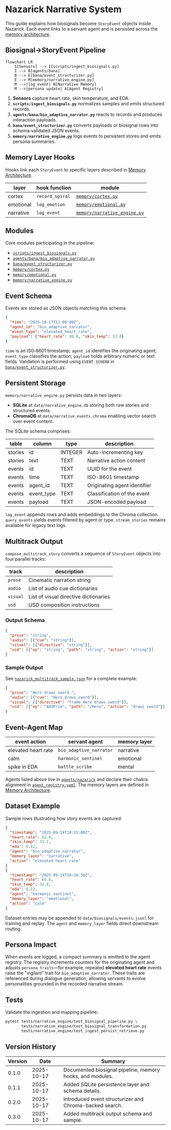 # Nazarick Narrative System

This guide explains how biosignals become `StoryEvent` objects inside Nazarick.
Each event links to a servant agent and is persisted across the
[memory architecture](memory_architecture.md).

## Biosignal→StoryEvent Pipeline

```mermaid
flowchart LR
    S[Sensors] --> I[scripts/ingest_biosignals.py]
    I --> B[agents/bana]
    B --> E[bana/event_structurizer.py]
    E --> M[memory/narrative_engine.py]
    M -->|log_event| N[Narrative Memory]
    M -->|persona update| A[Agent Registry]
```

1. **Sensors** capture heart rate, skin temperature, and EDA.
2. **`scripts/ingest_biosignals.py`** normalizes samples and emits structured
   records.
3. **`agents/bana/bio_adaptive_narrator.py`** reacts to records and produces
   interaction payloads.
4. **`bana/event_structurizer.py`** converts payloads or biosignal rows into
   schema‑validated JSON events.
5. **`memory/narrative_engine.py`** logs events to persistent stores and emits
   persona summaries.

## Memory Layer Hooks

Hooks link each `StoryEvent` to specific layers described in
[Memory Architecture](memory_architecture.md).

| layer     | hook function  | module |
|-----------|---------------|--------|
| cortex    | `record_spiral` | [`memory/cortex.py`](../memory/cortex.py) |
| emotional | `log_emotion`   | [`memory/emotional.py`](../memory/emotional.py) |
| narrative | `log_event`     | [`memory/narrative_engine.py`](../memory/narrative_engine.py) |

## Modules

Core modules participating in the pipeline:

- [`scripts/ingest_biosignals.py`](../scripts/ingest_biosignals.py)
- [`agents/bana/bio_adaptive_narrator.py`](../agents/bana/bio_adaptive_narrator.py)
- [`bana/event_structurizer.py`](../bana/event_structurizer.py)
- [`memory/cortex.py`](../memory/cortex.py)
- [`memory/emotional.py`](../memory/emotional.py)
- [`memory/narrative_engine.py`](../memory/narrative_engine.py)

## Event Schema

Events are stored as JSON objects matching this schema:

```json
{
  "time": "2025-10-17T12:00:00Z",
  "agent_id": "bio_adaptive_narrator",
  "event_type": "elevated_heart_rate",
  "payload": {"heart_rate": 90.0, "skin_temp": 33.0}
}
```

`time` is an ISO‑8601 timestamp; `agent_id` identifies the originating agent;
`event_type` classifies the action; `payload` holds arbitrary numeric or text
fields. Validation is performed using `EVENT_SCHEMA` in
[`bana/event_structurizer.py`](../bana/event_structurizer.py).

## Persistent Storage

`memory/narrative_engine.py` persists data in two layers:

- **SQLite** at `data/narrative_engine.db` storing both raw stories and structured
  events.
- **ChromaDB** at `data/narrative_events.chroma` enabling vector search over
  event content.

The SQLite schema comprises:

| table  | column    | type    | description                     |
|--------|-----------|---------|---------------------------------|
| stories| id        | INTEGER | Auto-incrementing key           |
| stories| text      | TEXT    | Narrative action content        |
| events | id        | TEXT    | UUID for the event              |
| events | time      | TEXT    | ISO-8601 timestamp              |
| events | agent_id  | TEXT    | Originating agent identifier    |
| events | event_type| TEXT    | Classification of the event     |
| events | payload   | TEXT    | JSON-encoded payload            |

`log_event` appends rows and adds embeddings to the Chroma collection.
`query_events` yields events filtered by agent or type. `stream_stories`
remains available for legacy text logs.

## Multitrack Output

`compose_multitrack_story` converts a sequence of `StoryEvent` objects into
four parallel tracks:

| track  | description                              |
|--------|------------------------------------------|
| `prose` | Cinematic narration string               |
| `audio` | List of audio cue dictionaries           |
| `visual`| List of visual directive dictionaries    |
| `usd`   | USD composition instructions             |

### Output Schema

```json
{
  "prose": "string",
  "audio": [{"cue": "string"}],
  "visual": [{"directive": "string"}],
  "usd": [{"op": "string", "path": "string", "action": "string"}]
}
```

### Sample Output

See [`nazarick_multitrack_sample.json`](nazarick_multitrack_sample.json) for a
complete example:

```json
{
  "prose": "Hero draws sword.",
  "audio": [{"cue": "Hero_draws_sword"}],
  "visual": [{"directive": "frame Hero draws sword"}],
  "usd": [{"op": "AddPrim", "path": "/Hero", "action": "draws sword"}]
}
```

## Event–Agent Map

| event action        | servant agent             | memory layer   |
|--------------------|---------------------------|----------------|
| elevated heart rate | `bio_adaptive_narrator`   | narrative      |
| calm                | `harmonic_sentinel`       | emotional      |
| spike in EDA        | `battle_scribe`           | mental         |

Agents listed above live in [`agents/nazarick`](../agents/nazarick) and declare
their chakra alignment in [`agent_registry.yaml`](../agents/nazarick/agent_registry.yaml).
The memory layers are defined in [Memory Architecture](memory_architecture.md).

## Dataset Example

Sample rows illustrating how story events are captured:

```json
{
  "timestamp": "2025-09-14T10:15:00Z",
  "heart_rate": 82.0,
  "skin_temp": 33.1,
  "eda": 0.42,
  "agent": "bio_adaptive_narrator",
  "memory_layer": "narrative",
  "action": "elevated heart rate"
}
{
  "timestamp": "2025-09-14T10:16:30Z",
  "heart_rate": 68.0,
  "skin_temp": 32.8,
  "eda": 0.12,
  "agent": "harmonic_sentinel",
  "memory_layer": "emotional",
  "action": "calm"
}
```

Dataset entries may be appended to `data/biosignals/events.jsonl` for training
and replay. The `agent` and `memory_layer` fields direct downstream routing.

## Persona Impact

When events are logged, a compact summary is emitted to the agent registry. The
registry increments counters for the originating agent and adjusts
`persona_traits`—for example, repeated **elevated heart rate** events raise the
"vigilant" trait for `bio_adaptive_narrator`. These traits are referenced during
dialogue generation, allowing servants to evolve personalities grounded in the
recorded narrative stream.

## Tests

Validate the ingestion and mapping pipeline:

```bash
pytest tests/narrative_engine/test_biosignal_pipeline.py \
       tests/narrative_engine/test_biosignal_transformation.py
       tests/narrative_engine/test_ingest_persist_retrieve.py
```

## Version History

| Version | Date | Summary |
|---------|------|---------|
| 0.1.0 | 2025-10-17 | Documented biosignal pipeline, memory hooks, and modules. |
| 0.1.1 | 2025-10-17 | Added SQLite persistence layer and schema details. |
| 0.2.0 | 2025-10-17 | Introduced event structurizer and Chroma-backed search. |
| 0.3.0 | 2025-10-17 | Added multitrack output schema and sample. |
